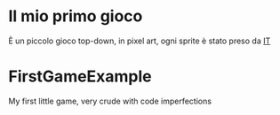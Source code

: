 # Il mio primo gioco 
È un piccolo gioco top-down, in pixel art, ogni sprite è stato preso da [IT](https://itch.io/) 

# FirstGameExample
My first little game, very crude with code imperfections
